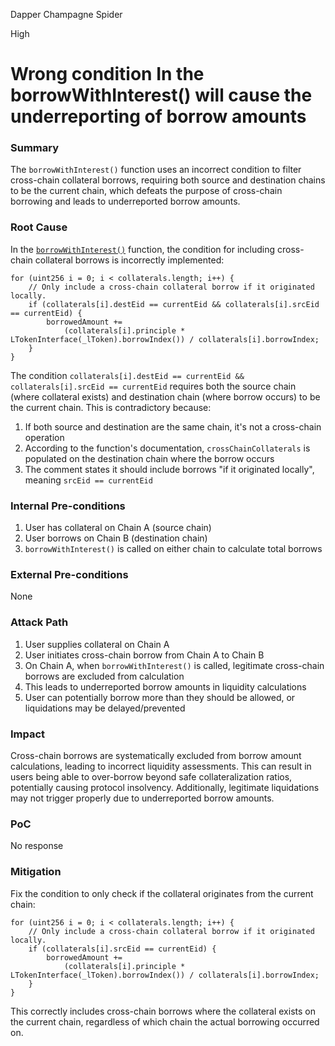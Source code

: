 Dapper Champagne Spider

High

# Wrong condition In the borrowWithInterest() will cause the underreporting of borrow amounts

### Summary

The `borrowWithInterest()` function uses an incorrect condition to filter cross-chain collateral borrows, requiring both source and destination chains to be the current chain, which defeats the purpose of cross-chain borrowing and leads to underreported borrow amounts.

### Root Cause

In the [`borrowWithInterest()`](https://github.com/sherlock-audit/2025-05-lend-audit-contest/blob/main/Lend-V2/src/LayerZero/LendStorage.sol#L497) function, the condition for including cross-chain collateral borrows is incorrectly implemented:

```solidity
for (uint256 i = 0; i < collaterals.length; i++) {
    // Only include a cross-chain collateral borrow if it originated locally.
    if (collaterals[i].destEid == currentEid && collaterals[i].srcEid == currentEid) {
        borrowedAmount +=
            (collaterals[i].principle * LTokenInterface(_lToken).borrowIndex()) / collaterals[i].borrowIndex;
    }
}
```

The condition `collaterals[i].destEid == currentEid && collaterals[i].srcEid == currentEid` requires both the source chain (where collateral exists) and destination chain (where borrow occurs) to be the current chain. This is contradictory because:

1. If both source and destination are the same chain, it's not a cross-chain operation
2. According to the function's documentation, `crossChainCollaterals` is populated on the destination chain where the borrow occurs
3. The comment states it should include borrows "if it originated locally", meaning `srcEid == currentEid`

### Internal Pre-conditions

1. User has collateral on Chain A (source chain)
2. User borrows on Chain B (destination chain) 
3. `borrowWithInterest()` is called on either chain to calculate total borrows

### External Pre-conditions

None

### Attack Path

1. User supplies collateral on Chain A
2. User initiates cross-chain borrow from Chain A to Chain B
3. On Chain A, when `borrowWithInterest()` is called, legitimate cross-chain borrows are excluded from calculation
4. This leads to underreported borrow amounts in liquidity calculations
5. User can potentially borrow more than they should be allowed, or liquidations may be delayed/prevented

### Impact

Cross-chain borrows are systematically excluded from borrow amount calculations, leading to incorrect liquidity assessments. This can result in users being able to over-borrow beyond safe collateralization ratios, potentially causing protocol insolvency. Additionally, legitimate liquidations may not trigger properly due to underreported borrow amounts.

### PoC

No response

### Mitigation

Fix the condition to only check if the collateral originates from the current chain:

```solidity
for (uint256 i = 0; i < collaterals.length; i++) {
    // Only include a cross-chain collateral borrow if it originated locally.
    if (collaterals[i].srcEid == currentEid) {
        borrowedAmount +=
            (collaterals[i].principle * LTokenInterface(_lToken).borrowIndex()) / collaterals[i].borrowIndex;
    }
}
```

This correctly includes cross-chain borrows where the collateral exists on the current chain, regardless of which chain the actual borrowing occurred on. 